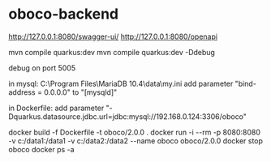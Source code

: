 # oboco-backend

http://127.0.0.1:8080/swagger-ui/
http://127.0.0.1:8080/openapi

mvn compile quarkus:dev
mvn compile quarkus:dev -Ddebug

debug on port 5005

in mysql:
C:\Program Files\MariaDB 10.4\data\my.ini
add parameter "bind-address = 0.0.0.0" to "[mysqld]"

in Dockerfile:
add parameter "-Dquarkus.datasource.jdbc.url=jdbc:mysql://192.168.0.124:3306/oboco"

docker build -f Dockerfile -t oboco/2.0.0 .
docker run -i --rm -p 8080:8080 -v c:/data1:/data1 -v c:/data2:/data2 --name oboco oboco/2.0.0
docker stop oboco
docker ps -a